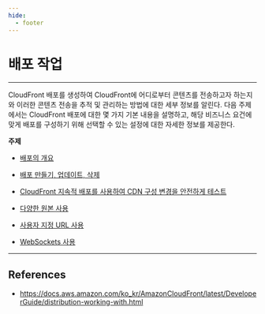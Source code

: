 ```yaml
---
hide:
  - footer
---
```


# 배포 작업

---

CloudFront 배포를 생성하여 CloudFront에 어디로부터 콘텐츠를 전송하고자 하는지와 이러한 콘텐츠 전송을 추적 및 관리하는 방법에 대한 세부 정보를 알린다. 다음 주제에서는 CloudFront 배포에 대한 몇 가지 기본 내용을 설명하고, 해당 비즈니스 요건에 맞게 배포를 구성하기 위해 선택할 수 있는 설정에 대한 자세한 정보를 제공한다.

**주제**

- [배포의 개요](https://docs.aws.amazon.com/ko_kr/AmazonCloudFront/latest/DeveloperGuide/distribution-overview.html)

- [배포 만들기, 업데이트, 삭제](https://docs.aws.amazon.com/ko_kr/AmazonCloudFront/latest/DeveloperGuide/distribution-create-delete.html)

- [CloudFront 지속적 배포를 사용하여 CDN 구성 변경을 안전하게 테스트](https://docs.aws.amazon.com/ko_kr/AmazonCloudFront/latest/DeveloperGuide/continuous-deployment.html)

- [다양한 원본 사용](https://docs.aws.amazon.com/ko_kr/AmazonCloudFront/latest/DeveloperGuide/DownloadDistS3AndCustomOrigins.html)

- [사용자 지정 URL 사용](https://docs.aws.amazon.com/ko_kr/AmazonCloudFront/latest/DeveloperGuide/CNAMEs.html)

- [WebSockets 사용](https://docs.aws.amazon.com/ko_kr/AmazonCloudFront/latest/DeveloperGuide/distribution-working-with.websockets.html)

---

## References

- <https://docs.aws.amazon.com/ko_kr/AmazonCloudFront/latest/DeveloperGuide/distribution-working-with.html>
